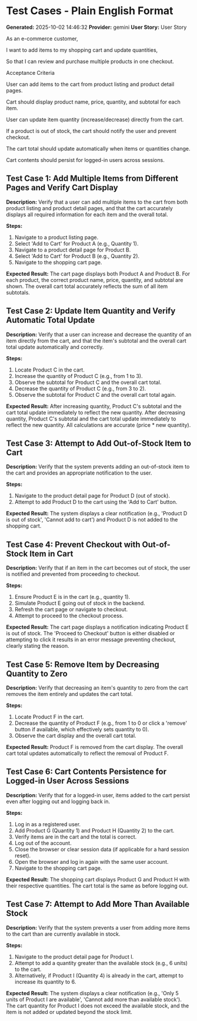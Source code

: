 # Test Cases - Plain English Format

**Generated:** 2025-10-02 14:46:32
**Provider:** gemini
**User Story:** User Story
As an e-commerce customer,
I want to add items to my shopping cart and update quantities,
So that I can review and purchase multiple products in one checkout.

Acceptance Criteria

User can add items to the cart from product listing and product detail pages.

Cart should display product name, price, quantity, and subtotal for each item.

User can update item quantity (increase/decrease) directly from the cart.

If a product is out of stock, the cart should notify the user and prevent checkout.

The cart total should update automatically when items or quantities change.

Cart contents should persist for logged-in users across sessions.

## Test Case 1: Add Multiple Items from Different Pages and Verify Cart Display

**Description:** Verify that a user can add multiple items to the cart from both product listing and product detail pages, and that the cart accurately displays all required information for each item and the overall total.

**Steps:**
1. Navigate to a product listing page.
2. Select 'Add to Cart' for Product A (e.g., Quantity 1).
3. Navigate to a product detail page for Product B.
4. Select 'Add to Cart' for Product B (e.g., Quantity 2).
5. Navigate to the shopping cart page.

**Expected Result:** The cart page displays both Product A and Product B. For each product, the correct product name, price, quantity, and subtotal are shown. The overall cart total accurately reflects the sum of all item subtotals.

## Test Case 2: Update Item Quantity and Verify Automatic Total Update

**Description:** Verify that a user can increase and decrease the quantity of an item directly from the cart, and that the item's subtotal and the overall cart total update automatically and correctly.

**Steps:**
1. Locate Product C in the cart.
2. Increase the quantity of Product C (e.g., from 1 to 3).
3. Observe the subtotal for Product C and the overall cart total.
4. Decrease the quantity of Product C (e.g., from 3 to 2).
5. Observe the subtotal for Product C and the overall cart total again.

**Expected Result:** After increasing quantity, Product C's subtotal and the cart total update immediately to reflect the new quantity. After decreasing quantity, Product C's subtotal and the cart total update immediately to reflect the new quantity. All calculations are accurate (price * new quantity).

## Test Case 3: Attempt to Add Out-of-Stock Item to Cart

**Description:** Verify that the system prevents adding an out-of-stock item to the cart and provides an appropriate notification to the user.

**Steps:**
1. Navigate to the product detail page for Product D (out of stock).
2. Attempt to add Product D to the cart using the 'Add to Cart' button.

**Expected Result:** The system displays a clear notification (e.g., 'Product D is out of stock', 'Cannot add to cart') and Product D is not added to the shopping cart.

## Test Case 4: Prevent Checkout with Out-of-Stock Item in Cart

**Description:** Verify that if an item in the cart becomes out of stock, the user is notified and prevented from proceeding to checkout.

**Steps:**
1. Ensure Product E is in the cart (e.g., quantity 1).
2. Simulate Product E going out of stock in the backend.
3. Refresh the cart page or navigate to checkout.
4. Attempt to proceed to the checkout process.

**Expected Result:** The cart page displays a notification indicating Product E is out of stock. The 'Proceed to Checkout' button is either disabled or attempting to click it results in an error message preventing checkout, clearly stating the reason.

## Test Case 5: Remove Item by Decreasing Quantity to Zero

**Description:** Verify that decreasing an item's quantity to zero from the cart removes the item entirely and updates the cart total.

**Steps:**
1. Locate Product F in the cart.
2. Decrease the quantity of Product F (e.g., from 1 to 0 or click a 'remove' button if available, which effectively sets quantity to 0).
3. Observe the cart display and the overall cart total.

**Expected Result:** Product F is removed from the cart display. The overall cart total updates automatically to reflect the removal of Product F.

## Test Case 6: Cart Contents Persistence for Logged-in User Across Sessions

**Description:** Verify that for a logged-in user, items added to the cart persist even after logging out and logging back in.

**Steps:**
1. Log in as a registered user.
2. Add Product G (Quantity 1) and Product H (Quantity 2) to the cart.
3. Verify items are in the cart and the total is correct.
4. Log out of the account.
5. Close the browser or clear session data (if applicable for a hard session reset).
6. Open the browser and log in again with the same user account.
7. Navigate to the shopping cart page.

**Expected Result:** The shopping cart displays Product G and Product H with their respective quantities. The cart total is the same as before logging out.

## Test Case 7: Attempt to Add More Than Available Stock

**Description:** Verify that the system prevents a user from adding more items to the cart than are currently available in stock.

**Steps:**
1. Navigate to the product detail page for Product I.
2. Attempt to add a quantity greater than the available stock (e.g., 6 units) to the cart.
3. Alternatively, if Product I (Quantity 4) is already in the cart, attempt to increase its quantity to 6.

**Expected Result:** The system displays a clear notification (e.g., 'Only 5 units of Product I are available', 'Cannot add more than available stock'). The cart quantity for Product I does not exceed the available stock, and the item is not added or updated beyond the stock limit.

